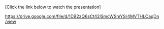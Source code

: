[Click the link below to watch the presentation]

https://drive.google.com/file/d/1DB2zQ6sCt42lSmcWSmYSr4MVTHLCaqDn/view
